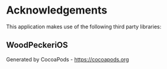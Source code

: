 # Acknowledgements
This application makes use of the following third party libraries:

## WoodPeckeriOS


Generated by CocoaPods - https://cocoapods.org
